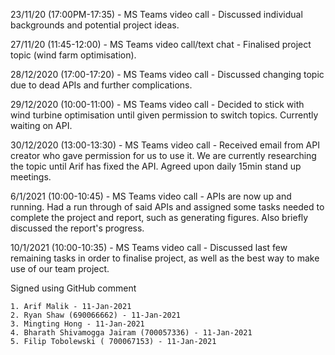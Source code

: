23/11/20 (17:00PM-17:35) - MS Teams video call
	- Discussed individual backgrounds and potential project ideas.

27/11/20 (11:45-12:00) - MS Teams video call/text chat
	- Finalised project topic (wind farm optimisation).

28/12/2020 (17:00-17:20) - MS Teams video call
	- Discussed changing topic due to dead APIs and further complications.

29/12/2020 (10:00-11:00) - MS Teams video call
	- Decided to stick with wind turbine optimisation until given permission to switch topics. Currently waiting on API.

30/12/2020 (13:00-13:30) - MS Teams video call
	- Received email from API creator who gave permission for us to use it. We are currently researching the topic until Arif has fixed the API. Agreed upon daily 15min stand up meetings.

6/1/2021 (10:00-10:45) - MS Teams video call
    - APIs are now up and running. Had a run through of said APIs and assigned some tasks needed to complete the project and report, such as generating figures. Also briefly discussed the report's progress.
    
10/1/2021 (10:00-10:35) - MS Teams video call
    - Discussed last few remaining tasks in order to finalise project, as well as the best way to make use of our team project.

Signed using GitHub comment

    1. Arif Malik - 11-Jan-2021
    2. Ryan Shaw (690066662) - 11-Jan-2021
    3. Mingting Hong - 11-Jan-2021
    4. Bharath Shivamogga Jairam (700057336) - 11-Jan-2021
    5. Filip Tobolewski ( 700067153) - 11-Jan-2021

